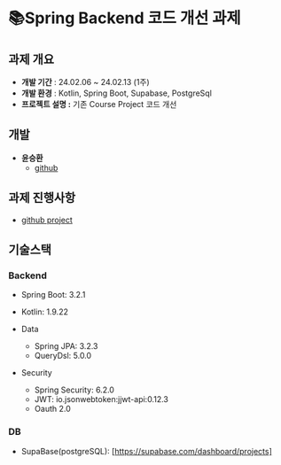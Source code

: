 # <strong>📚Spring Backend 코드 개선 과제</strong>


## 과제 개요


- **개발 기간** : 24.02.06 ~ 24.02.13 (1주)
- **개발 환경** : Kotlin, Spring Boot, Supabase, PostgreSql
- **프로젝트 설명 :** 기존 Course Project 코드 개선


## 개발

- <strong>윤승환</strong>
    - [github](https://github.com/lovelyunsh)

## 과제 진행사항
- [github project](https://github.com/users/lovelyunsh/projects/2)


## **기술스택**

### **Backend**

- Spring Boot: 3.2.1
- Kotlin: 1.9.22

- Data
    - Spring JPA: 3.2.3
    - QueryDsl: 5.0.0

- Security
    - Spring Security: 6.2.0
    - JWT: io.jsonwebtoken:jjwt-api:0.12.3
    - Oauth 2.0

### **DB**

- SupaBase(postgreSQL): [https://supabase.com/dashboard/projects]
